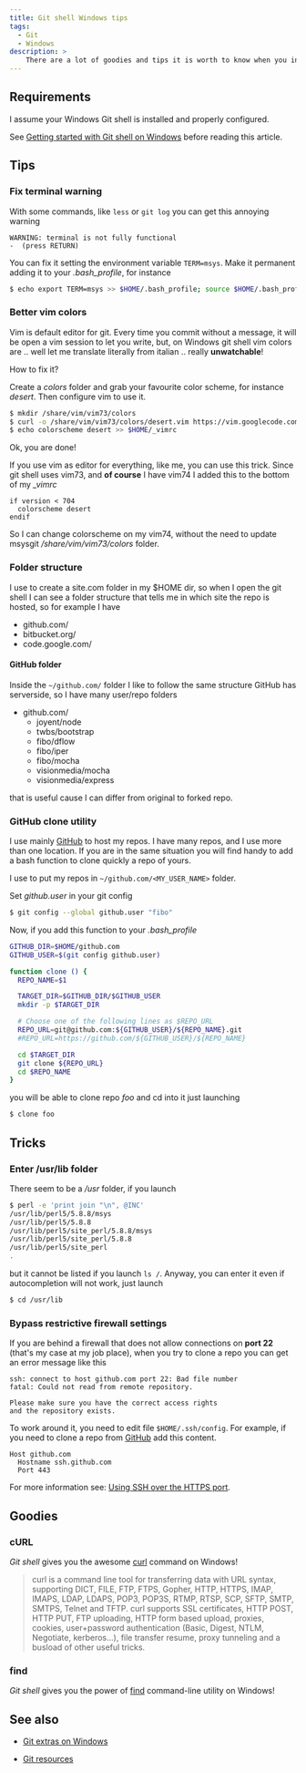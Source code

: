 ```yaml
---
title: Git shell Windows tips
tags:
  - Git
  - Windows
description: >
    There are a lot of goodies and tips it is worth to know when you install Git shell on Windows
---
```


## Requirements

<div class="alert alert-warning">I assume your Windows Git shell is installed and properly configured.</div>

See [Getting started with Git shell on Windows][1] before reading this article.

## Tips

### Fix terminal warning

With some commands, like `less` or `git log` you can get this annoying warning

```
WARNING: terminal is not fully functional
-  (press RETURN)
```

You can fix it setting the environment variable `TERM=msys`. Make it permanent adding it to your *.bash_profile*, for instance

```bash
$ echo export TERM=msys >> $HOME/.bash_profile; source $HOME/.bash_profile
```

### Better vim colors

Vim is default editor for git. Every time you commit without a message, it will be open a vim session to let you write, but, on Windows git shell vim colors are .. well let me translate literally from italian ..  really **unwatchable**!

<div class="well">How to fix it?</div>


Create a *colors* folder and grab your favourite color scheme, for instance *desert*.
Then configure vim to use it.

```bash
$ mkdir /share/vim/vim73/colors
$ curl -o /share/vim/vim73/colors/desert.vim https://vim.googlecode.com/hg/runtime/colors/desert.vim
$ echo colorscheme desert >> $HOME/_vimrc
```

<div class="alert alert-success">Ok, you are done!</div>

If you use vim as editor for everything, like me, you can use this trick. Since git shell uses vim73, and **of course** I have vim74 I added this to the bottom of my *_vimrc*

```vim
if version < 704
  colorscheme desert
endif
```

So I can change colorscheme on my vim74, without the need to update msysgit */share/vim/vim73/colors* folder.

### Folder structure

I use to create a site.com folder in my $HOME dir, so when I open the git shell I can see a folder structure that tells me in which site the repo is hosted, so for example I have

*   github.com/
*   bitbucket.org/
*   code.google.com/

#### GitHub folder

Inside the `~/github.com/` folder I like to follow the same structure GitHub has serverside, so I have many user/repo folders

* github.com/
  * joyent/node
  * twbs/bootstrap
  * fibo/dflow
  * fibo/iper
  * fibo/mocha
  * visionmedia/mocha
  * visionmedia/express

that is useful cause I can differ from original to forked repo.

### GitHub clone utility

I use mainly [GitHub][2] to host my repos. I have many repos, and I use more than one location. If you are in the same situation you will find handy to add a bash function to clone quickly a repo of yours.

I use to put my repos in `~/github.com/<MY_USER_NAME>` folder.

Set *github.user* in your git config

```bash
$ git config --global github.user "fibo"
```

Now, if you add this function to your *.bash_profile*

```bash
GITHUB_DIR=$HOME/github.com
GITHUB_USER=$(git config github.user)

function clone () {
  REPO_NAME=$1

  TARGET_DIR=$GITHUB_DIR/$GITHUB_USER
  mkdir -p $TARGET_DIR

  # Choose one of the following lines as $REPO_URL
  REPO_URL=git@github.com:${GITHUB_USER}/${REPO_NAME}.git
  #REPO_URL=https://github.com/${GITHUB_USER}/${REPO_NAME}

  cd $TARGET_DIR
  git clone ${REPO_URL}
  cd $REPO_NAME
}
```

you will be able to clone repo *foo* and cd into it just launching


```bash
$ clone foo
```

## Tricks

### Enter /usr/lib folder

There seem to be a */usr* folder, if you launch

```bash
$ perl -e 'print join "\n", @INC'
/usr/lib/perl5/5.8.8/msys
/usr/lib/perl5/5.8.8
/usr/lib/perl5/site_perl/5.8.8/msys
/usr/lib/perl5/site_perl/5.8.8
/usr/lib/perl5/site_perl
.
```

but it cannot be listed if you launch `ls /`. Anyway, you can enter it even if autocompletion will not work, just launch

```bash
$ cd /usr/lib
```

### Bypass restrictive firewall settings

If you are behind a firewall that does not allow connections on **port 22** (that's my case at my job place), when you try to clone a repo you can get an error message like this

```
ssh: connect to host github.com port 22: Bad file number
fatal: Could not read from remote repository.

Please make sure you have the correct access rights
and the repository exists.
```

To work around it, you need to edit file `$HOME/.ssh/config`. For example, if you need to clone a repo from [GitHub][2] add this content.

```
Host github.com
  Hostname ssh.github.com
  Port 443
```

For more information see: [Using SSH over the HTTPS port](https://help.github.com/articles/using-ssh-over-the-https-port).

## Goodies

### cURL

*Git shell* gives you the awesome [curl](http://curl.haxx.se/) command on Windows!

> curl is a command line tool for transferring data with URL syntax, supporting DICT, FILE, FTP, FTPS, Gopher, HTTP, HTTPS, IMAP, IMAPS, LDAP, LDAPS, POP3, POP3S, RTMP, RTSP, SCP, SFTP, SMTP, SMTPS, Telnet and TFTP. curl supports SSL certificates, HTTP POST, HTTP PUT, FTP uploading, HTTP form based upload, proxies, cookies, user+password authentication (Basic, Digest, NTLM, Negotiate, kerberos...), file transfer resume, proxy tunneling and a busload of other useful tricks.

### find

*Git shell* gives you the power of [find](http://en.wikipedia.org/wiki/Find) command-line utility on Windows!

## See also

* [Git extras on Windows](http://www.g14n.info/2014/02/git-extras-on-windows.html)
* [Git resources](http://www.g14n.info/2014/03/git-resources.html)

  [1]: http://www.g14n.info/2013/04/getting-started-with-git-shell-on.html
  [2]: https://github.com/

